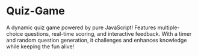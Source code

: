 # Quiz-Game
A dynamic quiz game powered by pure JavaScript! Features multiple-choice questions, real-time scoring, and interactive feedback. With a timer and random question generation, it challenges and enhances knowledge while keeping the fun alive!
